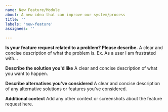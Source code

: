 ```yaml
---
name: New Feature/Module
about: A new idea that can improve our system/process
title: ''
labels: 'new-feature'
assignees: ''

---
```


**Is your feature request related to a problem? Please describe.**
A clear and concise description of what the problem is. Ex. As a user <or any other role> I am frustrated with...

**Describe the solution you'd like**
A clear and concise description of what you want to happen.

**Describe alternatives you've considered**
A clear and concise description of any alternative solutions or features you've considered.

**Additional context**
Add any other context or screenshots about the feature request here.